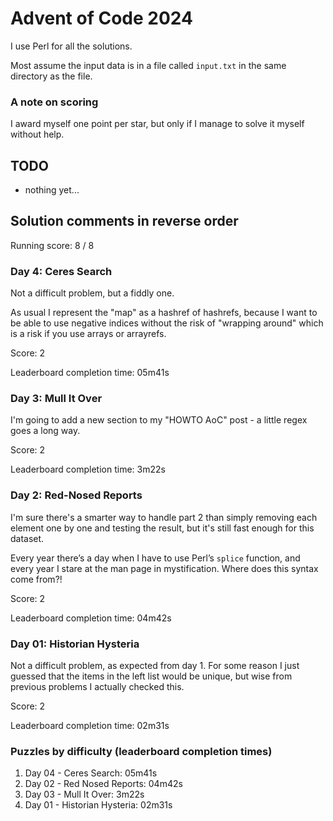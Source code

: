 # Advent of Code 2024

I use Perl for all the solutions.

Most assume the input data is in a file called `input.txt` in the
same directory as the file.

### A note on scoring

I award myself one point per star, but only if I manage to solve it
myself without help.

## TODO

- nothing yet...

## Solution comments in reverse order

Running score: 8 / 8

### Day 4: Ceres Search

Not a difficult problem, but a fiddly one. 

As usual I represent the "map" as a hashref of hashrefs, because I want to be able to use negative indices without the risk of "wrapping around" which is a risk if you use arrays or arrayrefs. 

Score: 2

Leaderboard completion time: 05m41s

### Day 3: Mull It Over

I'm going to add a new section to my "HOWTO AoC" post - a little regex
goes a long way.

Score: 2

Leaderboard completion time: 3m22s

### Day 2: Red-Nosed Reports

I'm sure there's a smarter way to handle part 2 than simply removing
each element one by one and testing the result, but it's still fast
enough for this dataset.

Every year there’s a day when I have to use Perl’s `splice` function,
and every year I stare at the man page in mystification. Where does
this syntax come from?!

Score: 2

Leaderboard completion time: 04m42s

### Day 01: Historian Hysteria

Not a difficult problem, as expected from day 1. For some reason I
just guessed that the items in the left list would be unique, but wise
from previous problems I actually checked this.

Score: 2

Leaderboard completion time: 02m31s

### Puzzles by difficulty  (leaderboard completion times)

1. Day 04 - Ceres Search: 05m41s
1. Day 02 - Red Nosed Reports: 04m42s
1. Day 03 - Mull It Over: 3m22s
1. Day 01 - Historian Hysteria: 02m31s

